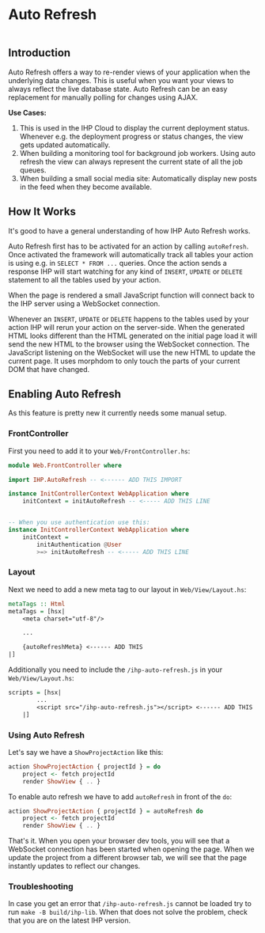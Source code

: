 # Auto Refresh

```toc

```

## Introduction

Auto Refresh offers a way to re-render views of your application when the underlying data changes. This is useful when you want your views to always reflect the live database state. Auto Refresh can be an easy replacement for manually polling for changes using AJAX.

**Use Cases:**

1. This is used in the IHP Cloud to display the current deployment status. Whenever e.g. the deployment progress or status changes, the view gets updated automatically.
2. When building a monitoring tool for background job workers. Using auto refresh the view can always represent the current state of all the job queues.
3. When building a small social media site: Automatically display new posts in the feed when they become available.

## How It Works

It's good to have a general understanding of how IHP Auto Refresh works.

Auto Refresh first has to be activated for an action by calling `autoRefresh`. Once activated the framework will automatically track all tables your action is using e.g. in `SELECT * FROM ...` queries. Once the action sends a response IHP will start watching for any kind of `INSERT`, `UPDATE` or `DELETE` statement to all the tables used by your action.

When the page is rendered a small JavaScript function will connect back to the IHP server using a WebSocket connection.

Whenever an `INSERT`, `UPDATE` or `DELETE` happens to the tables used by your action IHP will rerun your action on the server-side. When the generated HTML looks different than the HTML generated on the initial page load it will send the new HTML to the browser using the WebSocket connection. The JavaScript listening on the WebSocket will use the new HTML to update the current page. It uses morphdom to only touch the parts of your current DOM that have changed.

## Enabling Auto Refresh

As this feature is pretty new it currently needs some manual setup.

### FrontController

First you need to add it to your `Web/FrontController.hs`:

```haskell
module Web.FrontController where

import IHP.AutoRefresh -- <------ ADD THIS IMPORT

instance InitControllerContext WebApplication where
    initContext = initAutoRefresh -- <----- ADD THIS LINE


-- When you use authentication use this:
instance InitControllerContext WebApplication where
    initContext =
        initAuthentication @User
        >=> initAutoRefresh -- <----- ADD THIS LINE
```

### Layout

Next we need to add a new meta tag to our layout in `Web/View/Layout.hs`:

```haskell
metaTags :: Html
metaTags = [hsx|
    <meta charset="utf-8"/>

    ...

    {autoRefreshMeta} <------ ADD THIS
|]
```

Additionally you need to include the `/ihp-auto-refresh.js` in your `Web/View/Layout.hs`:

```haskell
scripts = [hsx|
        ...
        <script src="/ihp-auto-refresh.js"></script> <------ ADD THIS
    |]
```

### Using Auto Refresh

Let's say we have a `ShowProjectAction` like this:

```haskell
action ShowProjectAction { projectId } = do
    project <- fetch projectId
    render ShowView { .. }
```

To enable auto refresh we have to add `autoRefresh` in front of the `do`:

```haskell
action ShowProjectAction { projectId } = autoRefresh do
    project <- fetch projectId
    render ShowView { .. }
```

That's it. When you open your browser dev tools, you will see that a WebSocket connection has been started when opening the page. When we update the project from a different browser tab, we will see that the page instantly updates to reflect our changes.

### Troubleshooting

In case you get an error that `/ihp-auto-refresh.js` cannot be loaded try to run `make -B build/ihp-lib`. When that does not solve the problem, check that you are on the latest IHP version.
